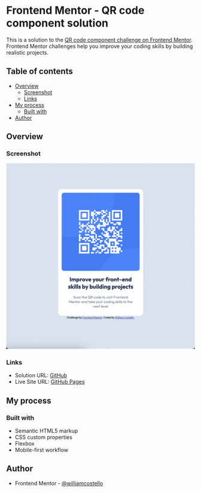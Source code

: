 # Frontend Mentor - QR code component solution

This is a solution to the [QR code component challenge on Frontend Mentor](https://www.frontendmentor.io/challenges/qr-code-component-iux_sIO_H). Frontend Mentor challenges help you improve your coding skills by building realistic projects. 

## Table of contents

- [Overview](#overview)
  - [Screenshot](#screenshot)
  - [Links](#links)
- [My process](#my-process)
  - [Built with](#built-with)
- [Author](#author)

## Overview

### Screenshot

![Landing Page](./screenshot.png)

### Links

- Solution URL: [GitHub](https://github.com/williamcostello/frontendmentor-qrcode)
- Live Site URL: [GitHub Pages](https://williamcostello.github.io/frontendmentor-qrcode/)

## My process

### Built with

- Semantic HTML5 markup
- CSS custom properties
- Flexbox
- Mobile-first workflow

## Author

- Frontend Mentor - [@williamcostello](https://www.frontendmentor.io/profile/williamcostello)
